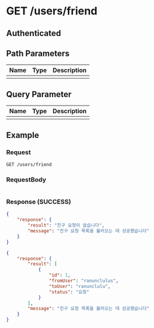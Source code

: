 # GET /users/friend
## Authenticated

## Path Parameters

| Name | Type | Description |
| --- | --- | --- |
|  |  |  |

## Query Parameter

| Name | Type | Description |
| --- | --- | --- |
|  |  |  |

## Example

### Request

```
GET /users/friend
```

### RequestBody

```json

```

### Response (SUCCESS)

```json
{
    "response": {
        "result": "친구 요청이 없습니다",
        "message": "친구 요청 목록을 불러오는 데 성공했습니다"
    }
}

{
    "response": {
        "result": [
            {
                "id": 1,
                "fromUser": "ranunclulus",
                "toUser": "ranunclulu",
                "status": "요청"
            }
        ],
        "message": "친구 요청 목록을 불러오는 데 성공했습니다"
    }
}
```